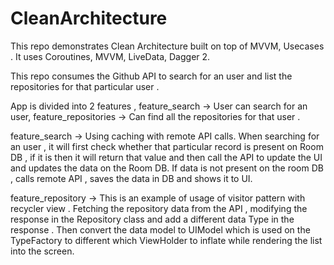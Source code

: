 # CleanArchitecture
This repo demonstrates Clean Architecture built on top of MVVM, Usecases . It uses Coroutines, MVVM, LiveData, Dagger 2.


This repo consumes the Github API to search for an user and list the repositories for that particular user .


App is divided into 2 features , feature_search -> User can search for an user, feature_repositories -> Can find all the repositories for that user .


feature_search -> Using caching with remote API calls. When searching for an user , it will first check whether that particular record is present on Room DB , if it is then it will return that value and then call the API to update the UI and updates the data on the Room DB. If data is not present on the room DB , calls remote API , saves the data in DB and shows it to UI.



feature_repository -> This is an example of usage of visitor pattern with recycler view . Fetching the repository data from the API , modifying the response in the Repository class and add a different data Type in the response . Then convert the data model to UIModel which is used on the TypeFactory to different which ViewHolder to inflate while rendering the list into the screen.




